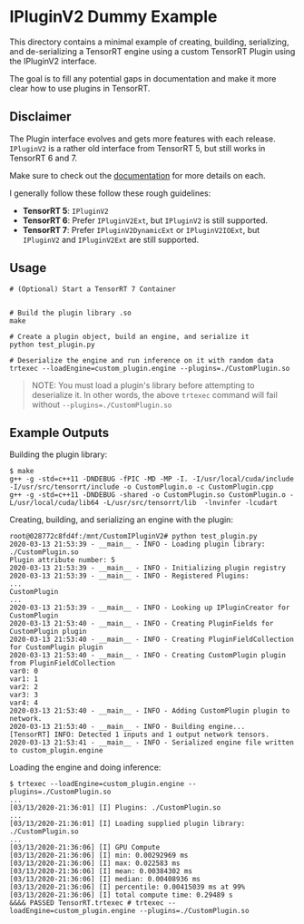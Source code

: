 # IPluginV2 Dummy Example

This directory contains a minimal example of creating, building,
serializing, and de-serializing a TensorRT engine using a custom
TensorRT Plugin using the IPluginV2 interface.

The goal is to fill any potential gaps in documentation and make
it more clear how to use plugins in TensorRT.


## Disclaimer

The Plugin interface evolves and gets more features with each release. 
`IPluginV2` is a rather old interface from TensorRT 5, but still works in TensorRT 6 and 7.

Make sure to check out the 
[documentation](https://docs.nvidia.com/deeplearning/sdk/tensorrt-developer-guide/index.html#plugin-api-desc)
for more details on each. 

I generally follow these follow these rough guidelines:
* **TensorRT 5**:  `IPluginV2`
* **TensorRT 6**:  Prefer `IPluginV2Ext`, but `IPluginV2` is still supported.
* **TensorRT 7**: Prefer `IPluginV2DynamicExt` or `IPluginV2IOExt`, but 
`IPluginV2` and `IPluginV2Ext` are still supported.

## Usage

```
# (Optional) Start a TensorRT 7 Container


# Build the plugin library .so
make

# Create a plugin object, build an engine, and serialize it
python test_plugin.py

# Deserialize the engine and run inference on it with random data
trtexec --loadEngine=custom_plugin.engine --plugins=./CustomPlugin.so
```

> NOTE: You must load a plugin's library before attempting to deserialize it.
In other words, the above `trtexec` command will fail without
`--plugins=./CustomPlugin.so`

## Example Outputs

Building the plugin library:
```
$ make
g++ -g -std=c++11 -DNDEBUG -fPIC -MD -MP -I. -I/usr/local/cuda/include -I/usr/src/tensorrt/include -o CustomPlugin.o -c CustomPlugin.cpp
g++ -g -std=c++11 -DNDEBUG -shared -o CustomPlugin.so CustomPlugin.o -L/usr/local/cuda/lib64 -L/usr/src/tensorrt/lib  -lnvinfer -lcudart
```

Creating, building, and serializing an engine with the plugin:
```
root@028772c8fd4f:/mnt/CustomIPluginV2# python test_plugin.py  
2020-03-13 21:53:39 - __main__ - INFO - Loading plugin library: ./CustomPlugin.so
Plugin attribute number: 5
2020-03-13 21:53:39 - __main__ - INFO - Initializing plugin registry
2020-03-13 21:53:39 - __main__ - INFO - Registered Plugins:
...
CustomPlugin
...
2020-03-13 21:53:39 - __main__ - INFO - Looking up IPluginCreator for CustomPlugin
2020-03-13 21:53:40 - __main__ - INFO - Creating PluginFields for CustomPlugin plugin
2020-03-13 21:53:40 - __main__ - INFO - Creating PluginFieldCollection for CustomPlugin plugin
2020-03-13 21:53:40 - __main__ - INFO - Creating CustomPlugin plugin from PluginFieldCollection
var0: 0
var1: 1
var2: 2
var3: 3
var4: 4
2020-03-13 21:53:40 - __main__ - INFO - Adding CustomPlugin plugin to network.
2020-03-13 21:53:40 - __main__ - INFO - Building engine...
[TensorRT] INFO: Detected 1 inputs and 1 output network tensors.
2020-03-13 21:53:41 - __main__ - INFO - Serialized engine file written to custom_plugin.engine
```

Loading the engine and doing inference:
```
$ trtexec --loadEngine=custom_plugin.engine --plugins=./CustomPlugin.so
...
[03/13/2020-21:36:01] [I] Plugins: ./CustomPlugin.so
...
[03/13/2020-21:36:01] [I] Loading supplied plugin library: ./CustomPlugin.so
...
[03/13/2020-21:36:06] [I] GPU Compute
[03/13/2020-21:36:06] [I] min: 0.00292969 ms
[03/13/2020-21:36:06] [I] max: 0.022583 ms
[03/13/2020-21:36:06] [I] mean: 0.00384302 ms
[03/13/2020-21:36:06] [I] median: 0.00408936 ms
[03/13/2020-21:36:06] [I] percentile: 0.00415039 ms at 99%
[03/13/2020-21:36:06] [I] total compute time: 0.29489 s
&&&& PASSED TensorRT.trtexec # trtexec --loadEngine=custom_plugin.engine --plugins=./CustomPlugin.so
```
